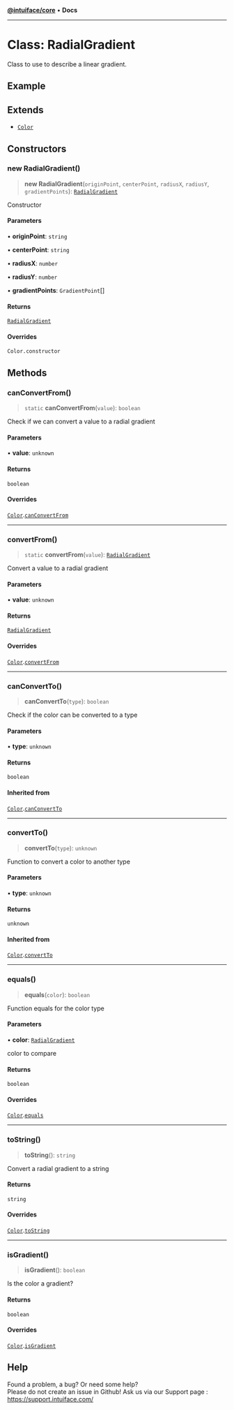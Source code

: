 [**@intuiface/core**](../README.md) • **Docs**

***

# Class: RadialGradient

Class to use to describe a linear gradient.

## Example

## Extends

- [`Color`](Color.md)

## Constructors

### new RadialGradient()

> **new RadialGradient**(`originPoint`, `centerPoint`, `radiusX`, `radiusY`, `gradientPoints`): [`RadialGradient`](RadialGradient.md)

Constructor

#### Parameters

• **originPoint**: `string`

• **centerPoint**: `string`

• **radiusX**: `number`

• **radiusY**: `number`

• **gradientPoints**: `GradientPoint`[]

#### Returns

[`RadialGradient`](RadialGradient.md)

#### Overrides

`Color.constructor`

## Methods

### canConvertFrom()

> `static` **canConvertFrom**(`value`): `boolean`

Check if we can convert a value to a radial gradient

#### Parameters

• **value**: `unknown`

#### Returns

`boolean`

#### Overrides

[`Color`](Color.md).[`canConvertFrom`](Color.md#canconvertfrom)

***

### convertFrom()

> `static` **convertFrom**(`value`): [`RadialGradient`](RadialGradient.md)

Convert a value to a radial gradient

#### Parameters

• **value**: `unknown`

#### Returns

[`RadialGradient`](RadialGradient.md)

#### Overrides

[`Color`](Color.md).[`convertFrom`](Color.md#convertfrom)

***

### canConvertTo()

> **canConvertTo**(`type`): `boolean`

Check if the color can be converted to a type

#### Parameters

• **type**: `unknown`

#### Returns

`boolean`

#### Inherited from

[`Color`](Color.md).[`canConvertTo`](Color.md#canconvertto)

***

### convertTo()

> **convertTo**(`type`): `unknown`

Function to convert a color to another type

#### Parameters

• **type**: `unknown`

#### Returns

`unknown`

#### Inherited from

[`Color`](Color.md).[`convertTo`](Color.md#convertto)

***

### equals()

> **equals**(`color`): `boolean`

Function equals for the color type

#### Parameters

• **color**: [`RadialGradient`](RadialGradient.md)

color to compare

#### Returns

`boolean`

#### Overrides

[`Color`](Color.md).[`equals`](Color.md#equals)

***

### toString()

> **toString**(): `string`

Convert a radial gradient to a string

#### Returns

`string`

#### Overrides

[`Color`](Color.md).[`toString`](Color.md#tostring)

***

### isGradient()

> **isGradient**(): `boolean`

Is the color a gradient?

#### Returns

`boolean`

#### Overrides

[`Color`](Color.md).[`isGradient`](Color.md#isgradient)


## Help
Found a problem, a bug? Or need some help?  
Please do not create an issue in Github! Ask us via our Support page : https://support.intuiface.com/